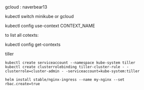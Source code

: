 gcloud : naverbear13



kubectl switch minikube or gcloud



kubectl config use-context CONTEXT_NAME

to list all cotexts:

kubectl config get-contexts



tiller



```
kubectl create serviceaccount --namespace kube-system tiller
kubectl create clusterrolebinding tiller-cluster-rule - -clusterrole=cluster-admin - -serviceaccount=kube-system:tiller
```



```
helm install stable/nginx-ingress --name my-nginx --set rbac.create=true
```

